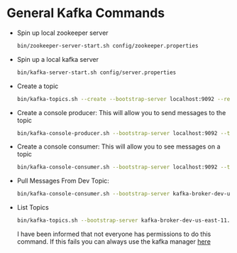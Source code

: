 # General Kafka Commands

* Spin up local zookeeper server
    ```bash
    bin/zookeeper-server-start.sh config/zookeeper.properties
    ```
* Spin up a local kafka server
    ```bash
    bin/kafka-server-start.sh config/server.properties
    ```
  
* Create a topic
    ```bash
    bin/kafka-topics.sh --create --bootstrap-server localhost:9092 --replication-factor 1 --partitions 1 --topic test_topic_dev
    ``` 
* Create a console producer: This will allow you to send messages to the topic
    ```bash
    bin/kafka-console-producer.sh --bootstrap-server localhost:9092 --topic test_topic_dev
    ```  
* Create a console consumer: This will allow you to see messages on a topic
    ```bash
    bin/kafka-console-consumer.sh --bootstrap-server localhost:9092 --topic test_topic_dev --from-beginning
    ```

* Pull Messages From Dev Topic:
    ```bash
    bin/kafka-console-consumer.sh --bootstrap-server kafka-broker-dev-us-east-11.cloud.sailpoint.com:9092,kafka-broker-dev-us-east-12.cloud.sailpoint.com:9092,kafka-broker-dev-us-east-13.cloud.sailpoint.com:9092,kafka-broker-dev-us-east-14.cloud.sailpoint.com:9092,kafka-broker-dev-us-east-15.cloud.sailpoint.com:9092,kafka-broker-dev-us-east-16.cloud.sailpoint.com:9092 --topic tenant_usage__echo --from-beginning
    ```  
* List Topics
    ```bash
    bin/kafka-topics.sh --bootstrap-server kafka-broker-dev-us-east-11.cloud.sailpoint.com:9092,kafka-broker-dev-us-east-12.cloud.sailpoint.com:9092,kafka-broker-dev-us-east-13.cloud.sailpoint.com:9092,kafka-broker-dev-us-east-14.cloud.sailpoint.com:9092,kafka-broker-dev-us-east-15.cloud.sailpoint.com:9092,kafka-broker-dev-us-east-16.cloud.sailpoint.com:9092 --list
    ```  
  
  I have been informed that not everyone has permissions to do this command. If this fails you can always use the kafka manager [here](http://kafka-m-820325191.us-east-1.elb.amazonaws.com/clusters/us-east-1-dev/topics/)